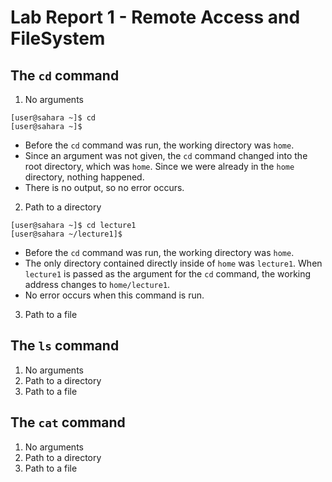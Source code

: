 # Lab Report 1 - Remote Access and FileSystem

## The `cd` command
1. No arguments
```
[user@sahara ~]$ cd
[user@sahara ~]$ 
```
* Before the `cd` command was run, the working directory was `home`.
* Since an argument was not given, the `cd` command changed into the root directory, which was `home`. Since we were already in the `home` directory, nothing happened.
* There is no output, so no error occurs.

2. Path to a directory
```
[user@sahara ~]$ cd lecture1
[user@sahara ~/lecture1]$ 
```
* Before the `cd` command was run, the working directory was `home`.
* The only directory contained directly inside of `home` was `lecture1`. When `lecture1` is passed as the argument for the `cd` command, the working address changes to `home/lecture1`.
* No error occurs when this command is run.
3. Path to a file

## The `ls` command
1. No arguments
2. Path to a directory
3. Path to a file

## The `cat` command
1. No arguments
2. Path to a directory
3. Path to a file

